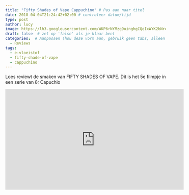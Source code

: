 ```yaml
---
title: "Fifty Shades of Vape Cappuchino" # Pas aan naar titel
date: 2018-04-04T21:24:42+02:00 # controleer datum/tijd
type: post
author: lucy
image: https://lh3.googleusercontent.com/WKP6rNYMzg9uinghgCQeIxWYK2bNrqVH8vRLe9SMVXDdPQXZeQX1-5Kiq0VGeFmm9jpZwSlqORLfatmW2fR2aVckbv1evq7tSZVWn6ANx0K7eP8qPay-wUtQbk57omTihyQLeJDGjx0IB6usdPmVyjTuUkJc5SUh4ITch0GYBobxG6VyBNT7pfDv5IHhcWmBNdkADGhzB4s72UPjgnDn0yJumlAxYbDqRMi3E_vKMr3nzw6gm87I5CIaMZDu6S-cO6t0sho3ZAK8GxAPtrbNYla2Ip9kblm8orrP2EWtbaB900GJyqAm49Szy4RjvMvEuzYPfdHIPYZbk-iL7GOnBUFn9p5BIaGpx8WXB0JcmXvpttH6TvOxUupguycpCz_8ga9iWQVZ3yrsClU3ulkBXD3maHfvt3xUva-ARSw7Jcm_YbdvD1qz77f1vexEh7cux6UaX-iwKgNmRP5hqQhTAoq-sS24HbtqD-xjEn0rXuhcvoBU36_bJKKqOtU4JnD1gssDaPMMMiweZywo3l7vo9NZR-uUbAFm2cWQSGBJaDS8-tZjBn62wbiGcCZN9R1ejCtYIgThtc1ImBaitkzPct37PUmpdPDJYeWmm3xfb1s5dCUUXYRkDs1qktDYO01PQtbIsO1UHXQPwrsqQZ_vfM4WESXc8tNM3g=w1634-h919-no
draft: false  # zet op 'false' als je klaar bent
categories:  # Aanpassen (hou deze vorm aan, gebruik geen tabs, alleen spaties)
  - Reviews
tags:
  - e-vloeistof
  - fifty-shade-of-vape
  - cappuchino
---
```


Loes reviewt de smaken van FIFTY SHADES OF VAPE. 
Dit is het 5e filmpje in een serie van 8: Capuchio

<iframe width="560" height="315" src="https://www.youtube.com/embed/C9OTqV09zjw" frameborder="0" allow="autoplay; encrypted-media" allowfullscreen></iframe>
